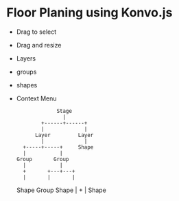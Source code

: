 # Floor Planing using Konvo.js

- Drag to select
- Drag and resize
- Layers 
- groups 
- shapes

- Context Menu


                   Stage
                     |
              +------+------+
              |             |
            Layer         Layer
              |             |
        +-----+-----+     Shape
        |           |
      Group       Group
        |           |
        +       +---+---+
        |       |       |
     Shape   Group    Shape
                |
                +
                |
              Shape